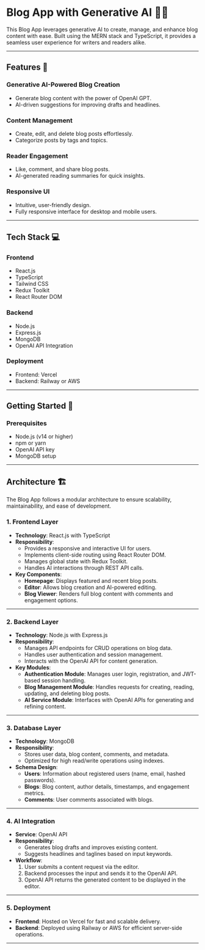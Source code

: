 # Blog App with Generative AI 📝✨

This Blog App leverages generative AI to create, manage, and enhance blog content with ease. Built using the MERN stack and TypeScript, it provides a seamless user experience for writers and readers alike.

---

## Features 🌟

### Generative AI-Powered Blog Creation
- Generate blog content with the power of OpenAI GPT.
- AI-driven suggestions for improving drafts and headlines.

### Content Management
- Create, edit, and delete blog posts effortlessly.
- Categorize posts by tags and topics.

### Reader Engagement
- Like, comment, and share blog posts.
- AI-generated reading summaries for quick insights.

### Responsive UI
- Intuitive, user-friendly design.
- Fully responsive interface for desktop and mobile users.

---

## Tech Stack 💻

### Frontend
- React.js
- TypeScript
- Tailwind CSS
- Redux Toolkit
- React Router DOM

### Backend
- Node.js
- Express.js
- MongoDB
- OpenAI API Integration

### Deployment
- Frontend: Vercel
- Backend: Railway or AWS

---

## Getting Started 🚀

### Prerequisites
- Node.js (v14 or higher)
- npm or yarn
- OpenAI API key
- MongoDB setup

---

## Architecture 🏗️

The Blog App follows a modular architecture to ensure scalability, maintainability, and ease of development.

### 1. **Frontend Layer**
- **Technology**: React.js with TypeScript
- **Responsibility**:
  - Provides a responsive and interactive UI for users.
  - Implements client-side routing using React Router DOM.
  - Manages global state with Redux Toolkit.
  - Handles AI interactions through REST API calls.
- **Key Components**:
  - **Homepage**: Displays featured and recent blog posts.
  - **Editor**: Allows blog creation and AI-powered editing.
  - **Blog Viewer**: Renders full blog content with comments and engagement options.

---

### 2. **Backend Layer**
- **Technology**: Node.js with Express.js
- **Responsibility**:
  - Manages API endpoints for CRUD operations on blog data.
  - Handles user authentication and session management.
  - Interacts with the OpenAI API for content generation.
- **Key Modules**:
  - **Authentication Module**: Manages user login, registration, and JWT-based session handling.
  - **Blog Management Module**: Handles requests for creating, reading, updating, and deleting blog posts.
  - **AI Service Module**: Interfaces with OpenAI APIs for generating and refining content.

---

### 3. **Database Layer**
- **Technology**: MongoDB
- **Responsibility**:
  - Stores user data, blog content, comments, and metadata.
  - Optimized for high read/write operations using indexes.
- **Schema Design**:
  - **Users**: Information about registered users (name, email, hashed passwords).
  - **Blogs**: Blog content, author details, timestamps, and engagement metrics.
  - **Comments**: User comments associated with blogs.

---

### 4. **AI Integration**
- **Service**: OpenAI API
- **Responsibility**:
  - Generates blog drafts and improves existing content.
  - Suggests headlines and taglines based on input keywords.
- **Workflow**:
  1. User submits a content request via the editor.
  2. Backend processes the input and sends it to the OpenAI API.
  3. OpenAI API returns the generated content to be displayed in the editor.

---

### 5. **Deployment**
- **Frontend**: Hosted on Vercel for fast and scalable delivery.
- **Backend**: Deployed using Railway or AWS for efficient server-side operations.

---


